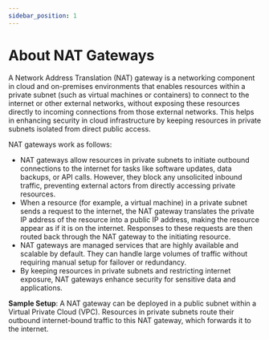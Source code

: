 ```yaml
---
sidebar_position: 1
---
```

# About NAT Gateways

A Network Address Translation (NAT) gateway is a networking component in cloud and on-premises environments that enables resources within a private subnet (such as virtual machines or containers) to connect to the internet or other external networks, without exposing these resources directly to incoming connections from those external networks. This helps in enhancing security in cloud infrastructure by keeping resources in private subnets isolated from direct public access.

NAT gateways work as follows:

- NAT gateways allow resources in private subnets to initiate outbound connections to the internet for tasks like software updates, data backups, or API calls. However, they block any unsolicited inbound traffic, preventing external actors from directly accessing private resources. 
- When a resource (for example, a virtual machine) in a private subnet sends a request to the internet, the NAT gateway translates the private IP address of the resource into a public IP address, making the resource appear as if it is on the internet. Responses to these requests are then routed back through the NAT gateway to the initiating resource.
- NAT gateways are managed services that are highly available and scalable by default. They can handle large volumes of traffic without requiring manual setup for failover or redundancy.
- By keeping resources in private subnets and restricting internet exposure, NAT gateways enhance security for sensitive data and applications.


**Sample Setup**: A NAT gateway can be deployed in a public subnet within a Virtual Private Cloud (VPC). Resources in private subnets route their outbound internet-bound traffic to this NAT gateway, which forwards it to the internet.
